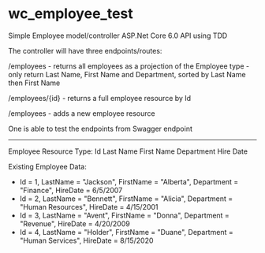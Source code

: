 # wc_employee_test
Simple Employee model/controller ASP.Net Core 6.0 API using TDD

The controller will have three endpoints/routes:

/employees - 
returns all employees as a projection of the Employee type - only return Last Name, First Name and Department, sorted by Last Name then First Name

/employees/{id} - 
returns a full employee resource by Id

/employees - 
adds a new employee resource


One is able to test the endpoints from Swagger endpoint


---------------------------------------------------------------


Employee Resource Type:
Id 
Last Name 
First Name
Department 
Hire Date


Existing Employee Data:

- Id = 1, LastName = "Jackson", FirstName = "Alberta", Department = "Finance", HireDate = 6/5/2007
- Id = 2, LastName = "Bennett", FirstName = "Alicia", Department = "Human Resources", HireDate = 4/15/2001
- Id = 3, LastName = "Avent", FirstName = "Donna", Department = "Revenue", HireDate = 4/20/2009
- Id = 4, LastName = "Holder", FirstName = "Duane", Department = "Human Services", HireDate = 8/15/2020


